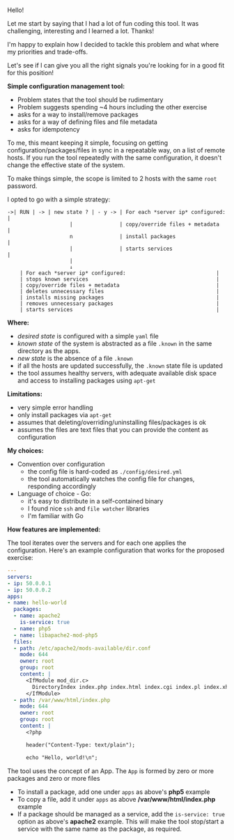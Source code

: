 Hello!

Let me start by saying that I had a lot of fun coding this tool.
It was challenging, interesting and I learned a lot. Thanks!

I'm happy to explain how I decided to tackle this problem and what where my priorities and trade-offs.

Let's see if I can give you all the right signals you're looking for in a good fit for this position!

**Simple configuration management tool:**
- Problem states that the tool should be rudimentary
- Problem suggests spending ~4 hours including the other exercise
- asks for a way to install/remove packages
- asks for a way of defining files and file metadata
- asks for idempotency

To me, this meant keeping it simple, focusing on getting configuration/packages/files in sync in a repeatable way, on a list of remote hosts.
If you run the tool repeatedly with the same configuration, it doesn't change the effective state of the system. 

To make things simple, the scope is limited to 2 hosts with the same `root` password.

I opted to go with a simple strategy:

```
->| RUN | -> | new state ? | - y -> | For each *server ip* configured:  |
                    |               | copy/override files + metadata    |
                    n               | install packages                  |
                    |               | starts services                   |
                    |             
                    ↓
    | For each *server ip* configured:                             |
    | stops known services                                         |
    | copy/override files + metadata                               |
    | deletes unnecessary files                                    |
    | installs missing packages                                    |
    | removes unnecessary packages                                 |
    | starts services                                              |
```

**Where:**
- *desired state* is configured with a simple `yaml` file
- *known state* of the system is abstracted as a file `.known` in the same directory as the apps.
- *new state* is the absence of a file `.known`
- if all the hosts are updated successfully, the `.known` state file is updated
- the tool assumes healthy servers, with adequate available disk space and access to installing packages using `apt-get`

**Limitations:**
- very simple error handling
- only install packages via `apt-get`
- assumes that deleting/overriding/uninstalling files/packages is ok
- assumes the files are text files that you can provide the content as configuration

**My choices:**
- Convention over configuration
  - the config file is hard-coded as `./config/desired.yml`
  - the tool automatically watches the config file for changes, responding accordingly
- Language of choice - Go:
  - it's easy to distribute in a self-contained binary
  - I found nice `ssh` and `file watcher` libraries
  - I'm familiar with Go

**How features are implemented:**

The tool iterates over the servers and for each one applies the configuration. Here's an example configuration that works for the proposed exercise:
```yaml
---
servers:
- ip: 50.0.0.1
- ip: 50.0.0.2
apps:
- name: hello-world
  packages:
  - name: apache2
    is-service: true
  - name: php5
  - name: libapache2-mod-php5
  files:
  - path: /etc/apache2/mods-available/dir.conf
    mode: 644
    owner: root
    group: root
    content: |
      <IfModule mod_dir.c>
        DirectoryIndex index.php index.html index.cgi index.pl index.xhtml index.htm
      </IfModule>
  - path: /var/www/html/index.php
    mode: 644
    owner: root
    group: root
    content: |
      <?php

      header("Content-Type: text/plain");

      echo "Hello, world!\n";
 ```

 The tool uses the concept of an App.
 The `App` is formed by zero or more packages and zero or more files
 - To install a package, add one under `apps` as above's **php5** example
 - To copy a file, add it under `apps` as above **/var/www/html/index.php** example
 - If a package should be managed as a service, add the `is-service: true` option as above's **apache2** example. This will make the tool stop/start a service with the same name as the package, as required.
